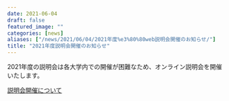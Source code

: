 ```yaml
---
date: 2021-06-04
draft: false
featured_image: ""
categories: [news]
aliases: ["/news/2021/06/04/2021年度%e3%80%80web説明会開催のお知らせ/"]
title: "2021年度説明会開催のお知らせ"
---
```

2021年度の説明会は各大学内での開催が困難なため、オンライン説明会を開催いたします。

[説明会開催について](/internship/information-session/)
